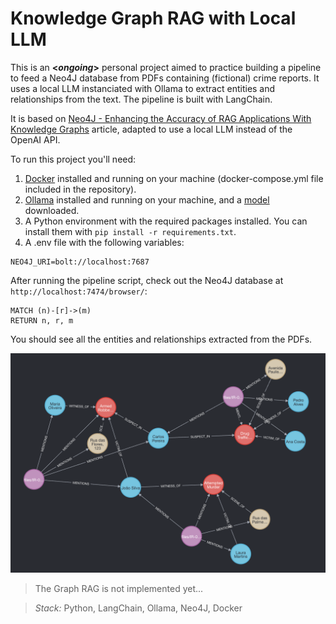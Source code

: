 # Knowledge Graph RAG with Local LLM

This is an **<*ongoing*>** personal project aimed to practice building a pipeline to feed a Neo4J database from PDFs containing (fictional) crime reports. It uses a local LLM instanciated with Ollama to extract entities and relationships from the text. The pipeline is built with LangChain.

It is based on [Neo4J - Enhancing the Accuracy of RAG Applications With Knowledge Graphs](https://neo4j.com/developer-blog/enhance-rag-knowledge-graph/?mkt_tok=NzEwLVJSQy0zMzUAAAGTBn-WDr1KcupEPExYL6rh_DaP3R0h5gWQFxWGRm6dXiew5-oAnYBbvXvedknjyhyojNebyUa0ywWZwIkZQRtiJ-9x6k22vY3ru2Ztp7PjlgN5Bbs) article, adapted to use a local LLM instead of the OpenAI API.

To run this project you'll need:
1) [Docker](https://www.docker.com/) installed and running on your machine (docker-compose.yml file included in the repository).
2) [Ollama](https://ollama.com/) installed and running on your machine, and a [model](https://ollama.com/library) downloaded.
3) A Python environment with the required packages installed. You can install them with `pip install -r requirements.txt`.
4) A .env file with the following variables:
```
NEO4J_URI=bolt://localhost:7687
```

After running the pipeline script, check out the Neo4J database at `http://localhost:7474/browser/`:
```
MATCH (n)-[r]->(m)
RETURN n, r, m
```

You should see all the entities and relationships extracted from the PDFs.

![result](./files/result.png)


> The Graph RAG is not implemented yet...


> *Stack:* Python, LangChain, Ollama, Neo4J, Docker
